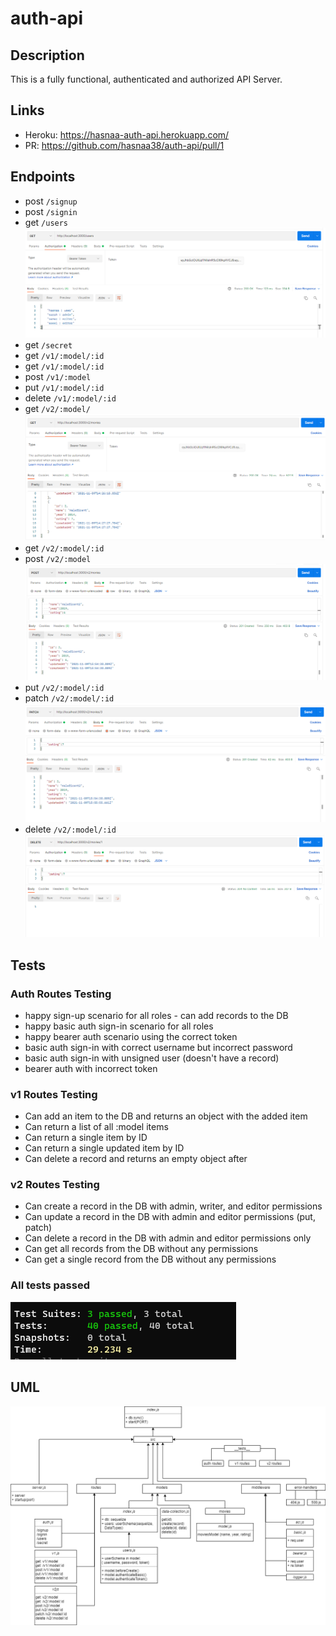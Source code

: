# auth-api

## Description

This is a fully functional, authenticated and authorized API Server.

## Links

* Heroku: https://hasnaa-auth-api.herokuapp.com/
* PR: https://github.com/hasnaa38/auth-api/pull/1

## Endpoints

* post `/signup`
* post `/signin`
* get `/users`
![all tests passed](./images/getusers.PNG)
* get `/secret`
* get `/v1/:model/:id`
* get `/v1/:model/:id`
* post `/v1/:model`
* put `/v1/:model/:id`
* delete `/v1/:model/:id`
* get `/v2/:model/`
![all tests passed](./images/v2get.PNG)
* get `/v2/:model/:id`
* post `/v2/:model`
![all tests passed](./images/v2post.PNG)
* put `/v2/:model/:id`
* patch `/v2/:model/:id`
![all tests passed](./images/v2patch.PNG)
* delete `/v2/:model/:id`
![all tests passed](./images/v2delete.PNG)

## Tests

### Auth Routes Testing

- happy sign-up scenario for all roles - can add records to the DB
- happy basic auth sign-in scenario for all roles
- happy bearer auth scenario using the correct token
- basic auth sign-in with correct username but incorrect password
- basic auth sign-in with unsigned user (doesn't have a record)
- bearer auth with incorrect token

### v1 Routes Testing

- Can add an item to the DB and returns an object with the added item
- Can return a list of all :model items
- Can return a single item by ID
- Can return a single updated item by ID
- Can delete a record and returns an empty object after

### v2 Routes Testing

- Can create a record in the DB with admin, writer, and editor permissions
- Can update a record in the DB with admin and editor permissions (put, patch)
- Can delete a record in the DB with admin and editor permissions only
- Can get all records from the DB without any permissions
- Can get a single record from the DB without any permissions

### All tests passed

![all tests passed](./images/tests-passed.PNG)

## UML

![uml](./images/lab08.png)
